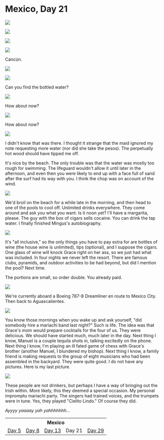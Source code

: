 Mexico, Day 21
==============

![](../site/mexico_35_small.jpg) <!-- 1 clouds -->

![](../site/mexico_36_small.jpg) <!-- 7 feet -->

![](../site/mexico_37_small.jpg) <!-- 11 beach -->

![](../site/mexico_38_small.jpg) <!-- 6 sunset -->

Cancún.

![](../site/mexico_39_small.jpg) <!-- 9 balcony -->

![](../site/mexico_40_small.jpg) <!-- 8 view -->

Can you find the bottled water?

![](../site/mexico_41_small.jpg) <!-- 3 fridge 1 -->

How about now?

![](../site/mexico_42_small.jpg) <!-- 4 fridge 2 -->

How about now?

![](../site/mexico_43_small.jpg) <!-- 5 fridge 3 -->

I didn't know that was there. I thought it strange that the maid ignored my
note requesting more water (nor did she take the pesos).  The perpetually hot
wood should have tipped me off.

It's nice by the beach.  The only trouble was that the water was mostly too
rough for swimming.  The lifeguard wouldn't allow it until later in the
afternoon, and even then you were likely to end up with a face full of sand
after the surf had its way with you.  I think the chop was on account of the
wind.

![](../site/mexico_44_small.jpg) <!-- 2 wind -->

We'd broil on the beach for a while late in the morning, and then head to one
of the pools to cool off.  Unlimited drinks everywhere.  They come around and
ask you what you want.  Is it noon yet?  I'll have a margarita, please.  The
guy with the box of cigars sells cocaine.  You can drink the tap water.  I
finally finished Mingus's autobiography.

![](../site/mexico_45_small.jpg) <!-- 10 pool -->

It's "all inclusive," so the only things you have to pay extra for are
bottles of wine (the house wine is unlimited), tips (optional), and I
suppose the cigars.  One glass of wine will knock Grace right on her ass, so
we just had what was included.  In four nights we never left the resort.
There are famous clubs, pyramids, and outdoor activities to be had beyond,
but did I mention the pool?  Next time.

The portions are small, so order double.  You already paid.

![](../site/mexico_46_small.jpg) <!-- 9b lunch -->

We're currently aboard a Boeing 787-8 Dreamliner en route to Mexico City.  Then
back to Aguascalientes.

![](../site/mexico_47_small.jpg) <!-- 12 bartender -->

You know those mornings when you wake up and ask yourself, "did somebody hire
a mariachi band last night?" Such is life.  The idea was that
Grace's mom would prepare cocktails for the four of us.  They were delicious.
We should have started much, much later in the day.  Next thing I know,
Manuel is a couple tequila shots in, talking excitedly on the phone.  Next
thing I know, I'm playing an ill fated game of chess with Grace's brother
(another Manuel, I blundered my bishop).  Next thing I know, a family friend
is making requests to the group of eight musicians who had been assembled in
the backyard.  They were quite good.  I do not have any pictures.  Here is my
last picture.

![](../site/mexico_48_small.jpg) <!-- 13 margarita -->

These people are not drinkers, but perhaps I have a way of bringing out the
Irish within.  More likely, this they deemed a special occasion.  My personal
impromptu mariachi party.  The singers had trained voices, and the trumpets
were in tune.  Yes, they played "Cielito Lindo."  Of course they did.

_Ayyyy yaaaay yah yahhhhhhh..._

<table class="series">
  <tr><th colspan="5">Mexico</th></tr>
  <tr>
    <td><a href="../site/mexico1.html">Day 5</a></td>
    <td><a href="../site/mexico2.html">Day 8</a></td>
    <td><a href="../site/mexico3.html">Day 13</a></td>
    <td>Day 21</td>
    <td><a href="../site/mexico5.html">Day 29</a></td>
  </tr>
</table>
